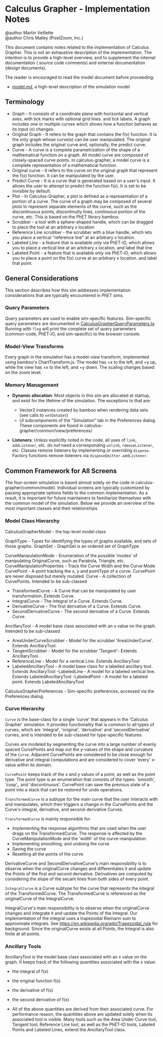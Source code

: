 # Calculus Grapher - Implementation Notes

@author Martin Veillette
<br>@author Chris Malley (PixelZoom, Inc.)

This document contains notes related to the implementation of Calculus Grapher. This is not an exhaustive description of
the implementation. The intention is to provide a high-level overview, and to supplement the internal documentation (
source code comments) and external documentation (design documents).

The reader is encouraged to read the model document before proceeding:

* [model.md](https://github.com/phetsims/calculus-grapher/blob/master/doc/model.md), a high-level description of the
  simulation model

## Terminology

* Graph - It consists of a coordinate plane with horizontal and vertical axes, with tick marks with optional grid lines.
  and tick labels. A graph includes one or multiple curves which shows how a function behaves as its input (x) changes.
* Original Graph - It refers to the graph that contains the f(x) function. It is the only graph whose curve(s) can be
  user manipulated. The original graph includes the original curve and, optionally, the predict curve.
* Curve - A curve is a complete parametrization of the shape of a mathematical function on a graph. All model curve are
  composed of closely-spaced curve points. In calculus-grapher, a model curve is a complete representation of a
  mathematical function.
* Original curve - It refers to the curve on the original graph that represent the f(x) function. It can be manipulated
  by the user.
* Predict Curve - It is a curve that is generated based on a user's input. It allows the user to attempt to predict the
  function f(x). It is set to be invisible by default.
* Plot - In Calculus-Grapher, a plot is defined as a representation of a portion of a curve. The curve of a graph may be
  composed of several plots to represent separate elements of the curve, such as the discontinuous points, discontinuity
  lines, continuous portion of the curve, etc. This is based on the PhET library bamboo.
* Scrubber - a tool with a sphere-shaped handle, which can be dragged to place the tool at an arbitrary x location
* Reference Line scrubber - the scrubber with a blue handle, which lets you place a vertical "reference line" at an
  arbitrary x location.
* Labeled Line - a feature that is available only via PhET-iO, which allows you to place a vertical line at an arbitrary
  x location, and label that line
* Labeled Point - a feature that is available only via PhET-iO, which allows you to place a point on the f(x) curve at
  an arbitrary x location. and label that point.

## General Considerations

This section describes how this sim addresses implementation considerations that are typically encountered in PhET sims.

### Query Parameters

Query parameters are used to enable sim-specific features. Sim-specific query parameters are documented
in [CalculusGrapherQueryParameters.ts](https://github.com/phetsims/calculus-grapher/blob/master/js/common/CalculusGrapherQueryParameters.ts).
Running with `?log` will print the complete set of query parameters (common-code, PhET-iO, and sim-specific)
to the browser console.

### Model-View Transforms

Every graph in the simulation has a model-view transform, implemented using bamboo's ChartTransform.js. The model has +x to the left, and +y up, while the view has +x to the left, and +y _down_. The scaling changes based on the zoom level.

### Memory Management

* **Dynamic allocation**: Most objects in this sim are allocated at startup, and exist for the lifetime of the
  simulation. The exceptions to that are:
  * Vector2 instances created by bamboo when rendering data sets (see calls to `setDataSet`)
  * UI subcomponents of the "Simulation" tab in the Preferences dialog. These components are found in calculus-grapher/common/view/preferences/

* **Listeners**: Unless explicitly noted in the code, all uses of `link`, `addListener`, etc. do _not_ need a corresponding
  `unlink`, `removeListener`, etc.  Classes remove listeners by implementing or overriding `dispose`.  Factory functions remove listeners via `disposeEmitter.addListener`.

## Common Framework for All Screens

The four-screen simulation is based almost solely on the code in calculus-grapher/common/model/. Individual screens are typically customized by passing appropriate options fields to the common implementation. As a result, it is important for future maintainers to familiarize themselves with the common model of the simulation. Below we provide an overview of the most important classes and their relationships.

### Model Class Hierarchy

CalculusGrapherModel - the top-level model class

GraphType - Types for identifying the types of graphs available, and sets of those graphs.
GraphSet - GraphSet is an ordered set of GraphType

CurveManipulationMode - Enumeration of the possible 'modes' of manipulating OriginalCurve, such as Parabola, Triangle, etc.
CurveManipulationProperties - Track the Curve Width and the Curve Mode
CurvePoint - A point tracking the x, y and pointType of a curve. CurvePoint are never disposed but merely mutated.
Curve - A collection of CurvePoints. Intended to be sub-classed
- TransformedCurve - A Curve that can be manipulated by user transformation. Extends Curve.
- IntegralCurve - The integral of a Curve. Extends Curve.
- DerivativeCurve - The first derivative of a Curve. Extends Curve.
- SecondDerivativeCurve - The second derivative of a Curve. Extends Curve.

AncillaryTool - A model base class associated with an x value on the graph. Intended to be sub-classed
- AreaUnderCurveScrubber - Model for the scrubber 'AreaUnderCurve'.  Extends AncillaryTool.
- TangentScrubber - Model for the scrubber 'Tangent'- Extends AncillaryTool.
- ReferenceLine - Model for a vertical Line. Extends AncillaryTool
- LabeledAncillaryTool - A model base class for a labelled ancillary tool. Extends AncillaryTool
   -LabeledLine - A model for a labeled vertical line. Extends LabeledAncillaryTool
   -LabeledPoint - A model for a labeled point.  Extends LabeledAncillaryTool

CalculusGrapherPreferences - Sim-specific preferences, accessed via the Preferences dialog.

### Curve Hierarchy

`Curve` is the base-class for a single 'curve' that appears in the 'Calculus Grapher' simulation. It provides
functionality that is common to all types of curves, which are 'integral', 'original', 'derivative' and 'secondDerivative' curves, and is intended to be sub-classed for type-specific features.

Curves are modeled by segmenting the curve into a large number of evenly spaced CurvePoints and map out
the y-values of the shape and curvature of the `Curve`. Adjacent CurvePoints are considered to be close
enough for derivative and integral computations and are considered to cover 'every' x-value within its domain.

`CurvePoint` keeps track of the x and y values of a point, as well as the point type. The point type is an enumeration
that consists of the types: 'smooth', 'cusp',, and 'discontinuous'. CurvePoint can save the previous state of a point
into a stack that can be restored for undo operations.

`TransformedCurve` is a subtype for the main curve that the user interacts with and manipulates, which then triggers a
change in the CurvePoints and the Curve's integral, derivative, and second-derivative Curves.

`TransformedCurve` is mainly responsible for:
- Implementing the response algorithms that are used when the user drags on the TransformedCurve. The response is
    affected by the CurveManipulationMode and the 'width' of the curve-manipulation.
- Implementing smoothing, and undoing the curve
- Saving the curve
- Resetting all the points of the curve

DerivativeCurve and SecondDerivativeCurve's main responsibility is to observe when the originalCurve changes and
differentiates it and update the Points of the first and second derivative. Derivatives are computed by considering the
slope of the secant lines from both sides of every point.

`IntegralCurve` is a Curve subtype for the curve that represents the integral of the TransformedCurve. The
TransformedCurve
is referenced as the originalCurve of the IntegralCurve.

IntegralCurve's main responsibility is to observe when the originalCurve changes and integrate it and update the
Points of the Integral. Our implementation of the integral uses a trapezoidal Riemann sum to approximate integrals.
See https://en.wikipedia.org/wiki/Trapezoidal_rule
for background. Since the originalCurve exists at all Points, the Integral is also finite at all points.

### Ancillary Tools

AncillaryTool is the model base class associated with an x value on the graph. It keeps track of the following quantities associated with the x value:

- the integral of f(x)
- the original function f(x)
- the derivative of f(x)
- the second derivative of f(x)

- All of the above quantities are derived from their associated curve. For performance reason, the quantities above are
  updated solely when its associated tool is visible.
  Many tools such as the Area Under Curve tool, Tangent tool, Reference Line tool, as well as the PhET-IO tools, Labeled
  Points and Labeled Lines, extend the AncillaryTool class.

